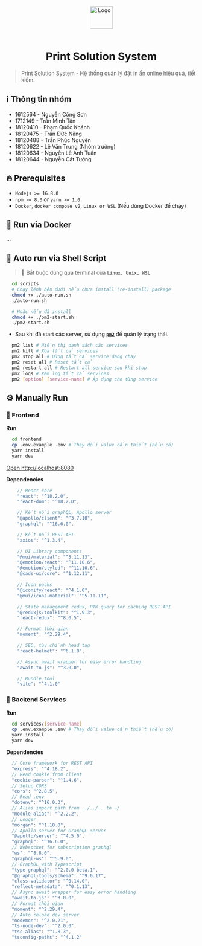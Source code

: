 <div  align="center">
  <img src="https://res.cloudinary.com/dynonary/image/upload/v1678890436/print-solution/logo.png" width="60px" alt="Logo" />
</div>

<br />
<h1 align="center">Print Solution System</h1>

> Print Solution System - Hệ thống quản lý đặt in ấn online hiệu quả, tiết kiệm.

## ℹ️ Thông tin nhóm

- 1612564 - Nguyễn Công Sơn
- 1712149 - Trần Minh Tân
- 18120410 - Phạm Quốc Khánh
- 18120475 - Trần Đức Năng
- 18120488 - Trần Phúc Nguyên
- 18120622 - Lê Văn Trung (Nhóm trưởng)
- 18120634 - Nguyễn Lê Anh Tuấn
- 18120644 - Nguyễn Cát Tường

## 🔥 Prerequisites

- `Nodejs >= 16.8.0`
- `npm >= 8.0` or `yarn >= 1.0`
- `Docker`, `docker compose v2`, `Linux or WSL` (Nếu dùng Docker để chạy)

## 🚀 Run via Docker

...

## 📃 Auto run via Shell Script

> 🐧 Bắt buộc dùng qua terminal của **`Linux, Unix, WSL`**

```sh
  cd scripts
  # Chạy lệnh bên dưới nếu chưa install (re-install) package
  chmod +x ./auto-run.sh
  ./auto-run.sh

  # Hoặc nếu đã install
  chmod +x ./pm2-start.sh
  ./pm2-start.sh
```

- Sau khi đã start các server, sử dụng **[`pm2`](https://pm2.keymetrics.io/docs/usage/quick-start/)** để quản lý trạng thái.

```sh
  pm2 list # Hiển thị danh sách các services
  pm2 kill # Xóa tất cả services
  pm2 stop all # Dừng tất cả service đang chạy
  pm2 reset all # Reset tất cả
  pm2 restart all # Restart all service sau khi stop
  pm2 logs # Xem log tất cả services
  pm2 [option] [service-name] # Áp dụng cho từng service
```

## ⚙️ Manually Run

### 💫 Frontend

**Run**

```sh
  cd frontend
  cp .env.example .env # Thay đỗi value cần thiết (nếu có)
  yarn install
  yarn dev
```

[Open http://localhost:8080](http://localhost:8000)

**Dependencies**

```js
    // React core
    "react": "^18.2.0",
    "react-dom": "^18.2.0",

    // Kết nối graphQL, Apollo server
    "@apollo/client": "^3.7.10",
    "graphql": "^16.6.0",

    // Kết nối REST API
    "axios": "^1.3.4",

    // UI Library components
    "@mui/material": "^5.11.13",
    "@emotion/react": "^11.10.6",
    "@emotion/styled": "^11.10.6",
    "@cads-ui/core": "^1.12.11",

    // Icon packs
    "@iconify/react": "^4.1.0",
    "@mui/icons-material": "^5.11.11",

    // State management redux, RTK query for caching REST API
    "@reduxjs/toolkit": "^1.9.3",
    "react-redux": "^8.0.5",

    // Format thời gian
    "moment": "^2.29.4",

    // SEO, tùy chỉnh head tag
    "react-helmet": "^6.1.0",

    // Async await wrapper for easy error handling
    "await-to-js": "^3.0.0",

    // Bundle tool
    "vite": "^4.1.0"
```

### 🔐 Backend Services

**Run**

```sh
  cd services/[service-name]
  cp .env.example .env # Thay đỗi value cần thiết (nếu có)
  yarn install
  yarn dev
```

**Dependencies**

```js
  // Core framework for REST API
  "express": "^4.18.2",
  // Read cookie from client
  "cookie-parser": "^1.4.6",
  // Setup CORS
  "cors": "^2.8.5",
  // Read .env
  "dotenv": "^16.0.3",
  // Alias import path from ../../.. to ~/
  "module-alias": "^2.2.2",
  // Logger
  "morgan": "^1.10.0",
  // Apollo server for GraphQL server
  "@apollo/server": "^4.5.0",
  "graphql": "^16.6.0",
  // Websocket for subscription graphql
  "ws": "^8.8.0",
  "graphql-ws": "^5.9.0",
  // GraphQL with Typescript
  "type-graphql": "^2.0.0-beta.1",
  "@graphql-tools/schema": "^9.0.17",
  "class-validator": "^0.14.0",
  "reflect-metadata": "^0.1.13",
  // Async await wrapper for easy error handling
  "await-to-js": "^3.0.0",
  // Format thời gian
  "moment": "^2.29.4",
  // Auto reload dev server
  "nodemon": "^2.0.21",
  "ts-node-dev": "^2.0.0",
  "tsc-alias": "^1.8.3",
  "tsconfig-paths": "^4.1.2"
```
